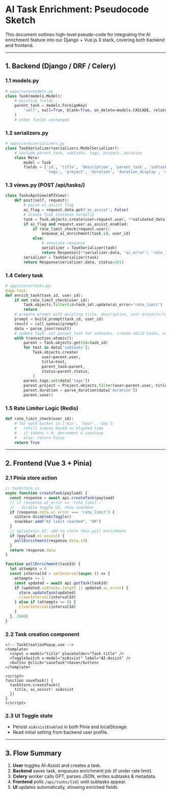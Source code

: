 # AI Task Enrichment: Pseudocode Sketch

This document outlines high-level pseudo-code for integrating the AI enrichment feature into our Django + Vue.js 3 stack, covering both backend and frontend.

---

## 1. Backend (Django / DRF / Celery)

### 1.1 models.py
```python
# apps/core/models.py
class Task(models.Model):
    # existing fields...
    parent_task = models.ForeignKey(
        'self', null=True, blank=True, on_delete=models.CASCADE, related_name='subtasks'
    )
    # other fields unchanged
```

### 1.2 serializers.py
```python
# apps/core/serializers.py
class TaskSerializer(serializers.ModelSerializer):
    # include parent_task, subtasks, tags, project, duration
    class Meta:
        model = Task
        fields = ['id', 'title', 'description', 'parent_task', 'subtasks',
                  'tags', 'project', 'duration', 'duration_display', 'ai_error']
```

### 1.3 views.py (POST /api/tasks/)
```python
class TasksApiView(APIView):
    def post(self, request):
        # parse ai_assist flag
        ai_flag = request.data.get('ai_assist', False)
        # create Task instance normally
        task = Task.objects.create(user=request.user, **validated_data)
        if ai_flag and request.user.ai_assist_enabled:
            if rate_limit_check(request.user):
                enqueue_ai_enrichment(task.id, user_id)
            else:
                # annotate response
                serializer = TaskSerializer(task)
                return Response({**serializer.data, 'ai_error': 'rate_limit'}, status=201)
        serializer = TaskSerializer(task)
        return Response(serializer.data, status=201)
```

### 1.4 Celery task
```python
# apps/core/tasks.py
@app.task
def enrich_task(task_id, user_id):
    if not rate_limit_check(user_id):
        Task.objects.filter(id=task_id).update(ai_error='rate_limit')
        return
    # prepare prompt with existing title, description, user projects/tags
    prompt = build_prompt(task_id, user_id)
    result = call_openai(prompt)
    data = parse_json(result)
    # update Task: set parent_task for subtasks, create child tasks, assign tags/project/duration
    with transaction.atomic():
        parent = Task.objects.get(id=task_id)
        for text in data['subtasks']:
            Task.objects.create(
                user=parent.user,
                title=text,
                parent_task=parent,
                status=parent.status,
            )
        parent.tags.set(data['tags'])
        parent.project = Project.objects.filter(user=parent.user, title=data['project']).first()
        parent.duration = parse_duration(data['duration'])
        parent.save()
```

### 1.5 Rate Limiter Logic (Redis)
```python
def rate_limit_check(user_id):
    # for each bucket in ['min', 'hour', 'day']:
    #   refill tokens based on elapsed time
    #   if tokens > 0: decrement & continue
    #   else: return False
    return True
```

---

## 2. Frontend (Vue 3 + Pinia)

### 2.1 Pinia store action
```js
// taskstore.js
async function createTask(payload) {
  const response = await api.createTask(payload)
  // if response.ai_error == 'rate_limit':
  //   disable toggle UI, show snackbar
  if (response.data.ai_error === 'rate_limit') {
    uiStore.disableAiToggle()
    snackbar.add("AI limit reached", "OK")
  }
  // optimistic UI: add to store then poll enrichment
  if (payload.ai_assist) {
    pollEnrichment(response.data.id)
  }
  return response.data
}

function pollEnrichment(taskId) {
  let attempts = 0
  const intervalId = setInterval(async () => {
    attempts += 1
    const updated = await api.getTask(taskId)
    if (updated.subtasks.length || updated.ai_error) {
      store.updateTask(updated)
      clearInterval(intervalId)
    } else if (attempts >= 8) {
      clearInterval(intervalId)
    }
  }, 2000)
}
```

### 2.2 Task creation component
```vue
<!-- TaskCreationPopup.vue -->
<template>
  <input v-model="title" placeholder="Task title" />
  <ToggleSwitch v-model="aiAssist" label="AI-Assist" />
  <button @click="saveTask">Save</button>
</template>

<script>
function saveTask() {
  taskStore.createTask({
    title, ai_assist: aiAssist
  })
}
</script>
```

### 2.3 UI Toggle state
- Persist `aiAssistEnabled` in both Pinia and localStorage.
- Read initial setting from backend user profile.

---

## 3. Flow Summary

1. **User** toggles AI-Assist and creates a task.
2. **Backend** saves task, enqueues enrichment job (if under rate limit).
3. **Celery** worker calls GPT, parses JSON, writes subtasks & metadata.
4. **Frontend** polls `/api/tasks/{id}` until subtasks appear.
5. **UI** updates automatically, showing enriched fields.
